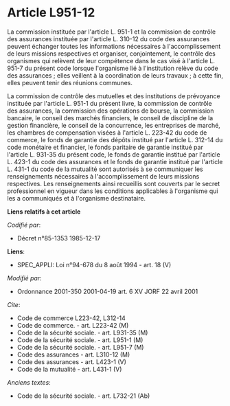 # Article L951-12

La commission instituée par l'article L. 951-1 et la commission de contrôle des assurances instituée par l'article L. 310-12
du code des assurances peuvent échanger toutes les informations nécessaires à l'accomplissement de leurs missions respectives
et organiser, conjointement, le contrôle des organismes qui relèvent de leur compétence dans le cas visé à l'article L. 951-7
du présent code lorsque l'organisme lié à l'institution relève du code des assurances ; elles veillent à la coordination de
leurs travaux ; à cette fin, elles peuvent tenir des réunions communes.

La commission de contrôle des mutuelles et des institutions de prévoyance instituée par l'article L. 951-1 du présent livre,
la commission de contrôle des assurances, la commission des opérations de bourse, la commission bancaire, le conseil des
marchés financiers, le conseil de discipline de la gestion financière, le conseil de la concurrence, les entreprises de
marché, les chambres de compensation visées à l'article L. 223-42 du code de commerce, le fonds de garantie des dépôts
institué par l'article L. 312-14 du code monétaire et financier, le fonds paritaire de garantie institué par l'article L.
931-35 du présent code, le fonds de garantie institué par l'article L. 423-1 du code des assurances et le fonds de garantie
institué par l'article L. 431-1 du code de la mutualité sont autorisés à se communiquer les renseignements nécessaires à
l'accomplissement de leurs missions respectives. Les renseignements ainsi recueillis sont couverts par le secret
professionnel en vigueur dans les conditions applicables à l'organisme qui les a communiqués et à l'organisme destinataire.

**Liens relatifs à cet article**

_Codifié par_:

  - Décret n°85-1353 1985-12-17

**Liens**:

  - SPEC_APPLI: Loi n°94-678 du 8 août 1994 - art. 18 (V)

_Modifié par_:

  - Ordonnance 2001-350 2001-04-19 art. 6 XV JORF 22 avril 2001

_Cite_:

  - Code de commerce L223-42, L312-14
  - Code de commerce. - art. L223-42 (M)
  - Code de la sécurité sociale. - art. L931-35 (M)
  - Code de la sécurité sociale. - art. L951-1 (M)
  - Code de la sécurité sociale. - art. L951-7 (M)
  - Code des assurances - art. L310-12 (M)
  - Code des assurances - art. L423-1 (V)
  - Code de la mutualité - art. L431-1 (V)

_Anciens textes_:

  - Code de la sécurité sociale. - art. L732-21 (Ab)
